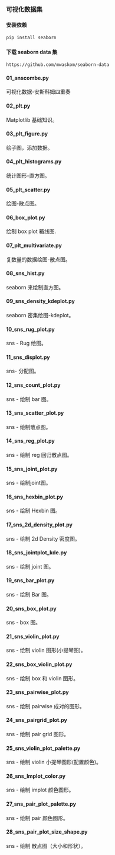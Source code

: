### 可视化数据集

#### 安装依赖
```bash
pip install seaborn
```

#### 下载 seaborn data 集
```text
https://github.com/mwaskom/seaborn-data
```

#### 01_anscombe.py
可视化数据-安斯科姆四重奏

#### 02_plt.py
Matplotlib 基础知识。

#### 03_plt_figure.py
绘子图，添加数据。

#### 04_plt_histograms.py
统计图形-直方图。

#### 05_plt_scatter.py
绘图-散点图。

#### 06_box_plot.py
绘制 box plot 箱线图.

#### 07_plt_multivariate.py
复数量的数据绘图-散点图。

#### 08_sns_hist.py
seaborn 来绘制直方图。

#### 09_sns_density_kdeplot.py
seaborn 密集绘图-kdeplot。

#### 10_sns_rug_plot.py
sns - Rug 绘图。

#### 11_sns_displot.py
sns- 分配图。

#### 12_sns_count_plot.py
sns - 绘制 bar 图。

#### 13_sns_scatter_plot.py
sns - 绘制散点图。

#### 14_sns_reg_plot.py
sns - 绘制 reg 回归散点图。

#### 15_sns_joint_plot.py
sns - 绘制joint图。

#### 16_sns_hexbin_plot.py
sns - 绘制 Hexbin 图。

#### 17_sns_2d_density_plot.py
sns - 绘制 2d Density 密度图。

#### 18_sns_jointplot_kde.py
sns - 绘制 joint 图。

#### 19_sns_bar_plot.py
sns - 绘制 Bar 图。

#### 20_sns_box_plot.py
sns - box 图。

#### 21_sns_violin_plot.py
sns - 绘制 violin 图形(小提琴图)。

#### 22_sns_box_violin_plot.py
sns - 绘制 box 和 violin 图形。

#### 23_sns_pairwise_plot.py
sns - 绘制 pairwise 成对的图形。

#### 24_sns_pairgrid_plot.py
sns - 绘制 pair grid 图形。

#### 25_sns_violin_plot_palette.py
sns - 绘制 violin 小提琴图形(配置颜色)。

#### 26_sns_lmplot_color.py
sns - 绘制 implot 颜色图形。

#### 27_sns_pair_plot_palette.py
sns - 绘制 pair 颜色图形。

#### 28_sns_pair_plot_size_shape.py
sns - 绘制 散点图（大小和形状）。
